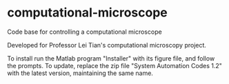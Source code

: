 # computational-microscope
Code base for controlling a computational microscope

Developed for Professor Lei Tian's computational microscopy project.

To install run the Matlab program "Installer" with its figure file, and follow the prompts.
To update, replace the zip file "System Automation Codes 1.2" with the latest version, maintaining the same name.
